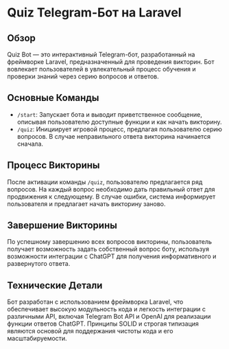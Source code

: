 # Quiz Telegram-Бот на Laravel

## Обзор

Quiz Bot — это интерактивный Telegram-бот, разработанный на фреймворке Laravel, 
предназначенный для проведения викторин.
Бот вовлекает пользователей в увлекательный процесс обучения и проверки знаний через серию вопросов и ответов.

## Основные Команды

- `/start`: Запускает бота и выводит приветственное сообщение, описывая пользователю доступные функции и как начать викторину.
- `/quiz`: Инициирует игровой процесс, предлагая пользователю серию вопросов. В случае неправильного ответа викторина начинается сначала.

## Процесс Викторины

После активации команды `/quiz`, пользователю предлагается ряд вопросов. На каждый вопрос необходимо дать правильный ответ для продвижения к следующему. В случае ошибки, система информирует пользователя и предлагает начать викторину заново.

## Завершение Викторины

По успешному завершению всех вопросов викторины, пользователь получает возможность задать собственный вопрос боту, используя возможности интеграции с ChatGPT для получения информативного и развернутого ответа.

## Технические Детали

Бот разработан с использованием фреймворка Laravel, что обеспечивает высокую модульность кода и легкость интеграции с различными API, включая Telegram Bot API и OpenAI для реализации функции ответов ChatGPT. Принципы SOLID и строгая типизация являются основой для поддержания чистоты кода и его масштабируемости.
